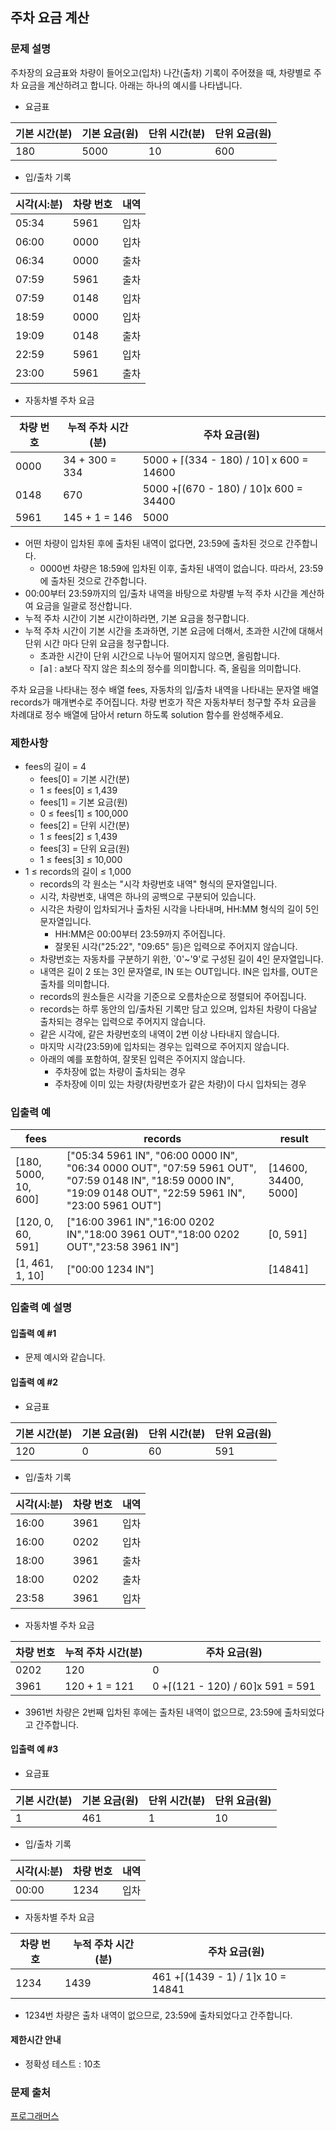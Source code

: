 ## 주차 요금 계산
### 문제 설명
주차장의 요금표와 차량이 들어오고(입차) 나간(출차) 기록이 주어졌을 때, 차량별로 주차 요금을 계산하려고 합니다. 아래는 하나의 예시를 나타냅니다.

- 요금표

|기본 시간(분)|	기본 요금(원)|	단위 시간(분)|	단위 요금(원)|
|---|---|---|---|
|180|	5000|	10|	600|
 

- 입/출차 기록

|시각(시:분)|	차량 번호|	내역|
|---|---|---|
|05:34|	5961|	입차|
|06:00|	0000|	입차|
|06:34|	0000|	출차|
|07:59|	5961|	출차|
|07:59|	0148|	입차|
|18:59|	0000|	입차|
|19:09|	0148|	출차|
|22:59|	5961|	입차|
|23:00|	5961|	출차|
 

- 자동차별 주차 요금

|차량 번호|	누적 주차 시간(분)|	주차 요금(원)|
|---|---|---|
|0000|	34 + 300 = 334|	5000 + ⌈(334 - 180) / 10⌉ x 600 = 14600|
|0148|	670|	5000 +⌈(670 - 180) / 10⌉x 600 = 34400|
|5961|	145 + 1 = 146|	5000|

- 어떤 차량이 입차된 후에 출차된 내역이 없다면, 23:59에 출차된 것으로 간주합니다.
  - 0000번 차량은 18:59에 입차된 이후, 출차된 내역이 없습니다. 따라서, 23:59에 출차된 것으로 간주합니다.
- 00:00부터 23:59까지의 입/출차 내역을 바탕으로 차량별 누적 주차 시간을 계산하여 요금을 일괄로 정산합니다.
- 누적 주차 시간이 기본 시간이하라면, 기본 요금을 청구합니다.
- 누적 주차 시간이 기본 시간을 초과하면, 기본 요금에 더해서, 초과한 시간에 대해서 단위 시간 마다 단위 요금을 청구합니다.
  - 초과한 시간이 단위 시간으로 나누어 떨어지지 않으면, 올림합니다.
  - ⌈a⌉ : a보다 작지 않은 최소의 정수를 의미합니다. 즉, 올림을 의미합니다.

주차 요금을 나타내는 정수 배열 fees, 자동차의 입/출차 내역을 나타내는 문자열 배열 records가 매개변수로 주어집니다. 차량 번호가 작은 자동차부터 청구할 주차 요금을 차례대로 정수 배열에 담아서 return 하도록 solution 함수를 완성해주세요.

### 제한사항
- fees의 길이 = 4
  - fees[0] = 기본 시간(분)
  - 1 ≤ fees[0] ≤ 1,439
  - fees[1] = 기본 요금(원)
  - 0 ≤ fees[1] ≤ 100,000
  - fees[2] = 단위 시간(분)
  - 1 ≤ fees[2] ≤ 1,439
  - fees[3] = 단위 요금(원)
  - 1 ≤ fees[3] ≤ 10,000
- 1 ≤ records의 길이 ≤ 1,000
  - records의 각 원소는 "시각 차량번호 내역" 형식의 문자열입니다.
  - 시각, 차량번호, 내역은 하나의 공백으로 구분되어 있습니다.
  - 시각은 차량이 입차되거나 출차된 시각을 나타내며, HH:MM 형식의 길이 5인 문자열입니다.
    - HH:MM은 00:00부터 23:59까지 주어집니다.
    - 잘못된 시각("25:22", "09:65" 등)은 입력으로 주어지지 않습니다.
  - 차량번호는 자동차를 구분하기 위한, `0'~'9'로 구성된 길이 4인 문자열입니다.
  - 내역은 길이 2 또는 3인 문자열로, IN 또는 OUT입니다. IN은 입차를, OUT은 출차를 의미합니다.
  - records의 원소들은 시각을 기준으로 오름차순으로 정렬되어 주어집니다.
  - records는 하루 동안의 입/출차된 기록만 담고 있으며, 입차된 차량이 다음날 출차되는 경우는 입력으로 주어지지 않습니다.
  - 같은 시각에, 같은 차량번호의 내역이 2번 이상 나타내지 않습니다.
  - 마지막 시각(23:59)에 입차되는 경우는 입력으로 주어지지 않습니다.
  - 아래의 예를 포함하여, 잘못된 입력은 주어지지 않습니다.
    - 주차장에 없는 차량이 출차되는 경우
    - 주차장에 이미 있는 차량(차량번호가 같은 차량)이 다시 입차되는 경우

### 입출력 예
|fees|	records|	result|
|---|---|---|
|[180, 5000, 10, 600]|	["05:34 5961 IN", "06:00 0000 IN", "06:34 0000 OUT", "07:59 5961 OUT", "07:59 0148 IN", "18:59 0000 IN", "19:09 0148 OUT", "22:59 5961 IN", "23:00 5961 OUT"]|	[14600, 34400, 5000]|
|[120, 0, 60, 591]|	["16:00 3961 IN","16:00 0202 IN","18:00 3961 OUT","18:00 0202 OUT","23:58 3961 IN"]|	[0, 591]|
|[1, 461, 1, 10]|	["00:00 1234 IN"]|	[14841]|

### 입출력 예 설명
#### 입출력 예 #1

- 문제 예시와 같습니다.

#### 입출력 예 #2

- 요금표 

|기본 시간(분)|	기본 요금(원)|	단위 시간(분)|	단위 요금(원)|
|---|---|---|---|
|120|	0|	60|	591|
 

- 입/출차 기록

|시각(시:분)|	차량 번호|	내역|
|---|---|---|
|16:00|	3961|	입차|
|16:00|	0202|	입차|
|18:00|	3961|	출차|
|18:00|	0202|	출차|
|23:58|	3961|	입차|
 

- 자동차별 주차 요금

|차량 번호|	누적 주차 시간(분)|	주차 요금(원)|
|---|---|---|
|0202|	120|	0|
|3961|	120 + 1 = 121|	0 +⌈(121 - 120) / 60⌉x 591 = 591|

- 3961번 차량은 2번째 입차된 후에는 출차된 내역이 없으므로, 23:59에 출차되었다고 간주합니다.
 

#### 입출력 예 #3

- 요금표

|기본 시간(분)|	기본 요금(원)|	단위 시간(분)|	단위 요금(원)|
|---|---|---|---|
|1|	461|	1|	10|
 

- 입/출차 기록

|시각(시:분)|	차량 번호|	내역|
|---|---|---|
|00:00|	1234|	입차|
 

- 자동차별 주차 요금

|차량 번호|	누적 주차 시간(분)|	주차 요금(원)|
|---|---|---|
|1234|	1439|	461 +⌈(1439 - 1) / 1⌉x 10 = 14841|

- 1234번 차량은 출차 내역이 없으므로, 23:59에 출차되었다고 간주합니다.

#### 제한시간 안내
- 정확성 테스트 : 10초

### 문제 출처
[프로그래머스](https://programmers.co.kr/learn/courses/30/lessons/92341)